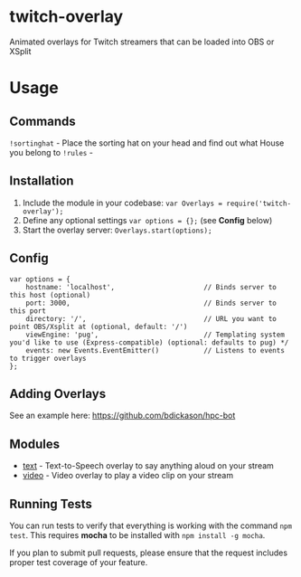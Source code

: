 # twitch-overlay
Animated overlays for Twitch streamers that can be loaded into OBS or XSplit

# Usage

## Commands
`!sortinghat` - Place the sorting hat on your head and find out what House you belong to
`!rules` - 

## Installation

1. Include the module in your codebase: `var Overlays = require('twitch-overlay');`
1. Define any optional settings `var options = {};` (see **Config** below)
1. Start the overlay server: `Overlays.start(options);`

## Config

    var options = {
        hostname: 'localhost',                      // Binds server to this host (optional)
        port: 3000,                                 // Binds server to this port
        directory: '/',                             // URL you want to point OBS/Xsplit at (optional, default: '/')
        viewEngine: 'pug',                          // Templating system you'd like to use (Express-compatible) (optional: defaults to pug) */
        events: new Events.EventEmitter()           // Listens to events to trigger overlays
    };

## Adding Overlays
See an example here: https://github.com/bdickason/hpc-bot

## Modules
* [text](https://github.com/bdickason/twitch-overlay-text) - Text-to-Speech overlay to say anything aloud on your stream
* [video](https://github.com/bdickason/twitch-overlay-video) - Video overlay to play a video clip on your stream

## Running Tests

You can run tests to verify that everything is working with the command `npm test`. This requires **mocha** to be installed with `npm install -g mocha`.

If you plan to submit pull requests, please ensure that the request includes proper test coverage of your feature.


